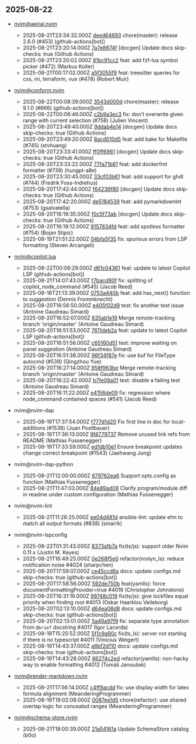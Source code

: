 ## 2025-08-22

* nvim@aerial.nvim
  - 2025-08-21T23:34:32.000Z [deed64693](https://github.com/stevearc/aerial.nvim/commit/deed64693123b45a4e82590cb9b2eb45ea5fd159) chore(master): release 2.6.0 (#453) (github-actions[bot])
  - 2025-08-21T23:20:14.000Z [7a7e8674f](https://github.com/stevearc/aerial.nvim/commit/7a7e8674f5f0579ceba6b11c157d8db114de1ea6) [docgen] Update docs skip-checks: true (Github Actions)
  - 2025-08-21T23:20:02.000Z [81bc91cc2](https://github.com/stevearc/aerial.nvim/commit/81bc91cc271aa36aefebd2e1a31d680526405ae7) feat: add fzf-lua symbol picker (#472) (Markus Koller)
  - 2025-08-21T00:17:02.000Z [a5f3055f9](https://github.com/stevearc/aerial.nvim/commit/a5f3055f9d628ca0f4c74a0df07b029d2a74760c) feat: treesitter queries for css, ini, terraform, vue (#478) (Robert Muir)

* nvim@conform.nvim
  - 2025-08-22T00:08:39.000Z [3543d000d](https://github.com/stevearc/conform.nvim/commit/3543d000dafbc41cc7761d860cfdb24e82154f75) chore(master): release 9.1.0 (#666) (github-actions[bot])
  - 2025-08-22T00:06:46.000Z [c2b9a3ec3](https://github.com/stevearc/conform.nvim/commit/c2b9a3ec310e49487f9b2302042fd91513a7c24b) fix: don't overwrite given range with current selection (#758) (Julien Vincent)
  - 2025-08-20T23:49:40.000Z [9ddab4e14](https://github.com/stevearc/conform.nvim/commit/9ddab4e14c44196d393a72b958b4da6dab99ecef) [docgen] Update docs skip-checks: true (Github Actions)
  - 2025-08-20T23:49:20.000Z [8acd010d5](https://github.com/stevearc/conform.nvim/commit/8acd010d55442502f58eb9625f44823942420059) feat: add bake for Makefile (#745) (stvhuang)
  - 2025-08-20T23:33:41.000Z [ff0ff6961](https://github.com/stevearc/conform.nvim/commit/ff0ff69613106d330aee0cd045f2d0dc3fc4b57e) [docgen] Update docs skip-checks: true (Github Actions)
  - 2025-08-20T23:33:22.000Z [77fa71b61](https://github.com/stevearc/conform.nvim/commit/77fa71b61539116a7da11ead097ace4bdc43a200) feat: add dockerfmt formatter (#739) (hungpt-a8e)
  - 2025-08-20T23:30:45.000Z [33cf03b61](https://github.com/stevearc/conform.nvim/commit/33cf03b619c864e11524990f9aa33407e4172301) feat: add support for ghdl (#744) (Fredrik Foss-Indrehus)
  - 2025-08-20T17:42:44.000Z [f64236f80](https://github.com/stevearc/conform.nvim/commit/f64236f801e4df514cdf22c3c57fe5c3f3bc9ed8) [docgen] Update docs skip-checks: true (Github Actions)
  - 2025-08-20T17:42:20.000Z [de5184539](https://github.com/stevearc/conform.nvim/commit/de5184539d45d5b6e99fe62e1cffd0567a6499d6) feat: add pymarkdownlnt (#753) (gsalvatella)
  - 2025-08-20T16:19:35.000Z [f0c5f73ab](https://github.com/stevearc/conform.nvim/commit/f0c5f73ab2464081cff04b0e29795a31ce60f6ee) [docgen] Update docs skip-checks: true (Github Actions)
  - 2025-08-20T16:19:12.000Z [9157834fd](https://github.com/stevearc/conform.nvim/commit/9157834fd3cc9877ef6618f8c9b091fd7c174eef) feat: add spotless formatter (#754) (Bojan Stipic)
  - 2025-08-19T21:51:22.000Z [04bfa5f35](https://github.com/stevearc/conform.nvim/commit/04bfa5f35706410376bf7618a01fcf44e3f35b59) fix: spurious errors from LSP formatting (Steven Arcangeli)

* nvim@copilot.lua
  - 2025-08-22T00:06:29.000Z [d61c04361](https://github.com/zbirenbaum/copilot.lua/commit/d61c0436150ecd60d95cb66e7e5ee12106350c86) feat: update to latest Copilot LSP (github-actions[bot])
  - 2025-08-21T14:07:43.000Z [f7bacd90f](https://github.com/zbirenbaum/copilot.lua/commit/f7bacd90f571c2aef2be4d136a0d811b2d7930cf) fix: splitting of copilot_node_command (#545) (Jacob Reed)
  - 2025-08-18T21:13:39.000Z [0753a440b](https://github.com/zbirenbaum/copilot.lua/commit/0753a440b0eed13ff32366ef5e21c215012fd1d8) feat: add has_next() function to suggestion (Dennis Frommknecht)
  - 2025-08-20T16:56:50.000Z [e405f02d9](https://github.com/zbirenbaum/copilot.lua/commit/e405f02d9ed531a901cee2683785700fd229b778) test: fix another test issue (Antoine Gaudreau Simard)
  - 2025-08-20T16:52:07.000Z [635ab1e19](https://github.com/zbirenbaum/copilot.lua/commit/635ab1e19de93fa77c4a96fbac0e8ce58cf2f58b) Merge remote-tracking branch 'origin/master' (Antoine Gaudreau Simard)
  - 2025-08-20T16:51:53.000Z [7611deb2a](https://github.com/zbirenbaum/copilot.lua/commit/7611deb2a0549c92dd009a8964ebbf9fc38a88c1) feat: update to latest Copilot LSP (github-actions[bot])
  - 2025-08-20T16:51:56.000Z [c65160d51](https://github.com/zbirenbaum/copilot.lua/commit/c65160d51a48502aea2c76af452eb4e59f055645) test: improve waiting on panel suggestion (Antoine Gaudreau Simard)
  - 2025-08-20T16:51:38.000Z [96f34f87e](https://github.com/zbirenbaum/copilot.lua/commit/96f34f87edd158ebb72a423cdb01d4094dce55f2) fix: use buf for FileType autocmd (#539) (Qingzhou Yue)
  - 2025-08-20T16:27:14.000Z [958f963be](https://github.com/zbirenbaum/copilot.lua/commit/958f963be42682649601de44a6ebc0f2253e3878) Merge remote-tracking branch 'origin/master' (Antoine Gaudreau Simard)
  - 2025-08-20T16:22:42.000Z [b7fe08a01](https://github.com/zbirenbaum/copilot.lua/commit/b7fe08a017b6192b519f7a385c6ffc7ad6938426) test: disable a failing test (Antoine Gaudreau Simard)
  - 2025-08-20T16:11:22.000Z [e4156de09](https://github.com/zbirenbaum/copilot.lua/commit/e4156de09773da32e20dab646a9059d806d5e378) fix: regression where node_command contained spaces (#541) (Jacob Reed)

* nvim@nvim-dap
  - 2025-08-19T17:37:54.000Z [f777d1d20](https://github.com/mfussenegger/nvim-dap/commit/f777d1d20ed50c2f312e286892c062d9c2f1c6fe) Fix first line in doc for local-additions (#1538) (Juan Postlbauer)
  - 2025-08-19T17:36:13.000Z [9f4779737](https://github.com/mfussenegger/nvim-dap/commit/9f47797376ebff87ee06d150cc70e8fea3b83d10) Remove unused link refs from README (Mathias Fussenegger)
  - 2025-08-19T17:33:59.000Z [ed1db10e1](https://github.com/mfussenegger/nvim-dap/commit/ed1db10e1aa39e8b9e92aea73fbb406073e611ce) Ensure breakpoint updates change correct breakpoint (#1543) (Jaehwang Jung)

* nvim@nvim-dap-python
  - 2025-08-21T12:00:00.000Z [679762ea6](https://github.com/mfussenegger/nvim-dap-python/commit/679762ea611a37803090b5acb79fcc367a2d35b0) Support opts.config as function (Mathias Fussenegger)
  - 2025-08-21T11:47:03.000Z [84e89ad09](https://github.com/mfussenegger/nvim-dap-python/commit/84e89ad09c3226d62d3b30beef9195f31aa68d86) Clarify program/module diff in readme under custom configuration (Mathias Fussenegger)

* nvim@nvim-lint
  - 2025-08-21T11:26:25.000Z [ee04d481d](https://github.com/mfussenegger/nvim-lint/commit/ee04d481d4e6089892c2fb2ad8924b1a053591e1) ansible-lint: update efm to match all output formats (#838) (smarrk)

* nvim@nvim-lspconfig
  - 2025-08-22T01:31:43.000Z [8373a1b7a](https://github.com/neovim/nvim-lspconfig/commit/8373a1b7a7ab7a9972b55182073be5ac2f3bec0a) fix(ts/js): support older Nvim 0.11.x (Justin M. Keyes)
  - 2025-08-21T16:49:25.000Z [0e268f5e0](https://github.com/neovim/nvim-lspconfig/commit/0e268f5e0a398e77b2188aa94472b63daaa793b8) refactor(roslyn_ls): reduce notification noise #4024 (sharpchen)
  - 2025-08-20T17:59:07.000Z [ce45ccd6a](https://github.com/neovim/nvim-lspconfig/commit/ce45ccd6a97be8752ed83d1e14ac2aff1d5a4238) docs: update configs.md skip-checks: true (github-actions[bot])
  - 2025-08-20T17:58:56.000Z [592de750b](https://github.com/neovim/nvim-lspconfig/commit/592de750bf5b8c45fc48cebfde585721626ffd6d) feat(yamlls): force documentFormattingProvider=true #4016 (Christopher Johnstone)
  - 2025-08-20T16:31:19.000Z [99748c019](https://github.com/neovim/nvim-lspconfig/commit/99748c019f214d2f4372094fe5766a616f27e124) fix(ts/js): give lockfiles equal priority when finding root #4013 (Oskar Haarklou Veileborg)
  - 2025-08-20T02:13:10.000Z [d64ea08d8](https://github.com/neovim/nvim-lspconfig/commit/d64ea08d8033543a61af35f2f23cac0f0d05f7b4) docs: update configs.md skip-checks: true (github-actions[bot])
  - 2025-08-20T02:13:01.000Z [5a49a97f9](https://github.com/neovim/nvim-lspconfig/commit/5a49a97f9d3de5c39a2b18d583035285b3640cb0) fix: separate type annotation from `@brief` docstring #4017 (Igor Lacerda)
  - 2025-08-19T15:25:52.000Z [5f1c9a90c](https://github.com/neovim/nvim-lspconfig/commit/5f1c9a90c8db9c647da40ce6cf5be9e49ccbf0c7) fix(ts_ls): server not starting if there is no typescript #4011 (Vinícius Weigert)
  - 2025-08-19T14:43:37.000Z [a6bf2d110](https://github.com/neovim/nvim-lspconfig/commit/a6bf2d1100b974c6feb9b66995fab945d876d515) docs: update configs.md skip-checks: true (github-actions[bot])
  - 2025-08-19T14:43:28.000Z [66274c2ed](https://github.com/neovim/nvim-lspconfig/commit/66274c2ed7a45bc6d3f6b67f623184178500def0) refactor(yamlls): non-hacky way to enable formatting #4012 (Tomáš Janoušek)

* nvim@render-markdown.nvim
  - 2025-08-21T17:56:14.000Z [c4ff9acdd](https://github.com/MeanderingProgrammer/render-markdown.nvim/commit/c4ff9acddcf0f79b3187393319adb5cac5865bd3) fix: use display width for latex formula alignment (MeanderingProgrammer)
  - 2025-08-19T19:02:08.000Z [0087ee1d5](https://github.com/MeanderingProgrammer/render-markdown.nvim/commit/0087ee1d505d4fc4886d8d3121ae7848b7c0e49b) chore(refactor): use shared overlap logic for concealed ranges (MeanderingProgrammer)

* nvim@schema-store.nvim
  - 2025-08-21T18:00:39.000Z [21a54161a](https://github.com/b0o/SchemaStore.nvim/commit/21a54161a87ab38b85d8b1eb52cc86c973a5fafe) Update SchemaStore catalog (b0o)